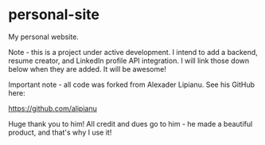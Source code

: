 # personal-site

My personal website.

Note - this is a project under active development.  I intend to add a backend,
resume creator, and LinkedIn profile API integration.  I will link those down
below when they are added.  It will be awesome!

Important note - all code was forked from Alexader Lipianu.  See his GitHub
here:

https://github.com/alipianu

Huge thank you to him!  All credit and dues go to him - he made a beautiful
product, and that's why I use it!
